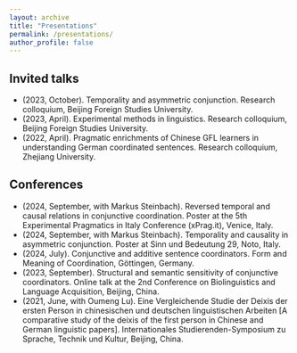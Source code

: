 ```yaml
---
layout: archive
title: "Presentations"
permalink: /presentations/
author_profile: false
---
```


Invited talks
-

* (2023, October). Temporality and asymmetric conjunction. Research colloquium, Beijing Foreign Studies University. 
* (2023, April). Experimental methods in linguistics. Research colloquium, Beijing Foreign Studies University. 
* (2022, April). Pragmatic enrichments of Chinese GFL learners in understanding German coordinated sentences. Research colloquium, Zhejiang University. 

Conferences
-
* (2024, September, with Markus Steinbach). Reversed temporal and causal relations in conjunctive coordination. Poster at the 5th Experimental Pragmatics in Italy Conference (xPrag.it), Venice, Italy. 
* (2024, September, with Markus Steinbach). Temporality and causality in asymmetric conjunction. Poster at Sinn und Bedeutung 29, Noto, Italy.
* (2024, July). Conjunctive and additive sentence coordinators. Form and Meaning of Coordination, Göttingen, Germany. 
* (2023, September). Structural and semantic sensitivity of conjunctive coordinators. Online talk at the 2nd Conference on Biolinguistics and Language Acquisition, Beijing, China.
* (2021, June, with Oumeng Lu). Eine Vergleichende Studie der Deixis der ersten Person in chinesischen und deutschen linguistischen Arbeiten [A comparative study of the deixis of the first person in Chinese and German linguistic papers]. Internationales Studierenden-Symposium zu Sprache, Technik und Kultur, Beijing, China.

